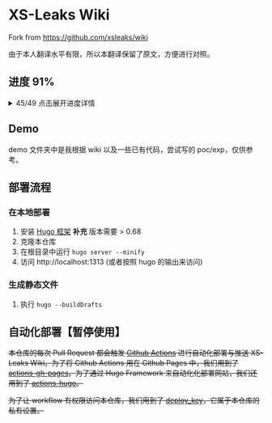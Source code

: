 # XS-Leaks Wiki

Fork from https://github.com/xsleaks/wiki

由于本人翻译水平有限，所以本翻译保留了原文，方便进行对照。

## 进度 91%
<details>
<summary>45/49 点击展开进度详情</summary>

- [x] `README.md`
- [x] `_index.md`
- [x] `attacks/_index.md`
- [x] `attacks/xs-search.md`
- [x] `attacks/window-references.md`
- [x] `attacks/navigations.md`
- [x] `attacks/css-tricks.md`
- [x] `attacks/frame-counting.md`
- [x] `attacks/error-events.md`
- [x] `attacks/cache-probing.md`
- [x] `attacks/element-leaks.md`
- [x] `attacks/id-attribute.md`
- [x] `attacks/postmessage-broadcasts.md`
- [x] `attacks/browser-features/_index.md`
- [x] `attacks/browser-features/corb.md`
- [x] `attacks/browser-features/corp.md`
- [x] `attacks/timing-attacks/_index.md`
- [x] `attacks/timing-attacks/clocks.md`
- [x] `attacks/timing-attacks/connection-pool.md`
- [x] `attacks/timing-attacks/execution-timing.md`
- [x] `attacks/timing-attacks/hybrid-timing.md`
- [x] `attacks/timing-attacks/network-timing.md`
- [x] `attacks/timing-attacks/performance-api.md`
- [x] `attacks/experiments/_index.md`
- [x] `attacks/experiments/portals.md`
- [x] `attacks/experiments/scroll-to-text-fragment.md`
- [x] `attacks/css-injection.md`
- [x] `attacks/historical/_index.md`
- [x] `attacks/historical/content-type.md`
- [x] `attacks/historical/stateful-browser-features.md`
- [x] `defenses/_index.md`
- [x] `defenses/opt-in/_index.md`
- [x] `defenses/opt-in/coop.md`
- [x] `defenses/opt-in/corp.md`
- [x] `defenses/opt-in/document-policies.md`
- [x] `defenses/opt-in/fetch-metadata.md`
- [x] `defenses/opt-in/same-site-cookies.md`
- [x] `defenses/opt-in/xfo.md`
- [x] `defenses/design-protections/_index.md`
- [x] `defenses/design-protections/cache-protections.md`
- [x] `defenses/design-protections/subresource-protections.md`
- [x] `defenses/isolation-policies/_index.md`
- [x] `defenses/isolation-policies/framing-isolation.md`
- [x] `defenses/isolation-policies/navigation-isolation.md`
- [x] `defenses/isolation-policies/strict-isolation.md`


</details>

## Demo
demo 文件夹中是我根据 wiki 以及一些已有代码，尝试写的 poc/exp，仅供参考。


## 部署流程

### 在本地部署

1. 安装 [Hugo 框架](https://gohugo.io/getting-started/installing/) **补充** 版本需要 > 0.68
2. 克隆本仓库
3. 在根目录中运行 `hugo server --minify`
4. 访问 http://localhost:1313 (或者按照 hugo 的输出来访问)

### 生成静态文件

1. 执行 `hugo --buildDrafts`

## 自动化部署【暂停使用】

~~本仓库的每次 Pull Request 都会触发 [Github Actions](https://github.com/features/actions) 进行自动化部署与推送 XS-Leaks Wiki。为了将 Github Actions 用在 Github Pages 中，我们用到了 [actions-gh-pages](https://github.com/peaceiris/actions-gh-pages)。为了通过 Hugo Framework 来自动化化部署网站，我们还用到了 [actions-hugo](https://github.com/peaceiris/actions-hugo)。~~

~~为了让 workflow 有权限访问本仓库，我们用到了 [deploy_key](https://github.com/peaceiris/actions-gh-pages#%EF%B8%8F-set-ssh-private-key-deploy_key)，它属于本仓库的私有设置。~~

